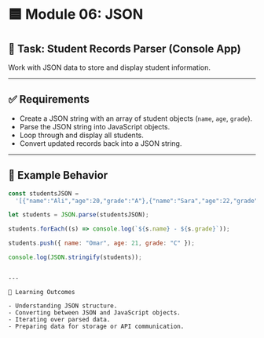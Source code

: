 # 🟦 Module 06: JSON

## 🎯 Task: Student Records Parser (Console App)

Work with JSON data to store and display student information.

---

## ✅ Requirements

- Create a JSON string with an array of student objects (`name`, `age`, `grade`).
- Parse the JSON string into JavaScript objects.
- Loop through and display all students.
- Convert updated records back into a JSON string.

---

## 📌 Example Behavior

```js
const studentsJSON =
  '[{"name":"Ali","age":20,"grade":"A"},{"name":"Sara","age":22,"grade":"B"}]';

let students = JSON.parse(studentsJSON);

students.forEach((s) => console.log(`${s.name} - ${s.grade}`));

students.push({ name: "Omar", age: 21, grade: "C" });

console.log(JSON.stringify(students));
```

```

---

🧠 Learning Outcomes

- Understanding JSON structure.
- Converting between JSON and JavaScript objects.
- Iterating over parsed data.
- Preparing data for storage or API communication.
```
